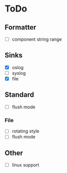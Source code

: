 # ToDo

## Formatter

- [ ] component string range

## Sinks

- [x] oslog
- [ ] syslog
- [x] file

## Standard

- [ ] flush mode

### File

- [ ] rotating style
- [ ] flush mode

## Other

- [ ] linux support
